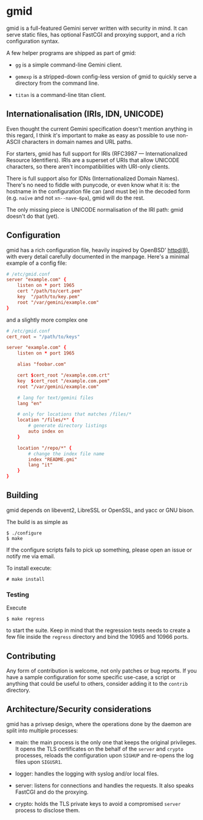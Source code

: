 # gmid

gmid is a full-featured Gemini server written with security in mind.
It can serve static files, has optional FastCGI and proxying support,
and a rich configuration syntax.

A few helper programs are shipped as part of gmid:

 - `gg` is a simple command-line Gemini client.

 - `gemexp` is a stripped-down config-less version of gmid to quickly
   serve a directory from the command line.

 - `titan` is a command-line titan client.


## Internationalisation (IRIs, IDN, UNICODE)

Even thought the current Gemini specification doesn't mention anything
in this regard, I think it's important to make as easy as possible to
use non-ASCII characters in domain names and URL paths.

For starters, gmid has full support for IRIs (RFC3987 —
Internationalized Resource Identifiers).  IRIs are a superset of URIs
that allow UNICODE characters, so there aren't incompatibilities with
URI-only clients.

There is full support also for IDNs (Internationalized Domain Names).
There's no need to fiddle with punycode, or even know what it is: the
hostname in the configuration file can (and must be) in the decoded
form (e.g. `naïve` and not `xn--nave-6pa`), gmid will do the rest.

The only missing piece is UNICODE normalisation of the IRI path: gmid
doesn't do that (yet).


## Configuration

[httpd]: https://man.openbsd.org/httpd.8

gmid has a rich configuration file, heavily inspired by OpenBSD'
[httpd(8)][httpd], with every detail carefully documented in the
manpage.  Here's a minimal example of a config file:

```conf
# /etc/gmid.conf
server "example.com" {
	listen on * port 1965
	cert "/path/to/cert.pem"
	key  "/path/to/key.pem"
	root "/var/gemini/example.com"
}
```

and a slightly more complex one

```conf
# /etc/gmid.conf
cert_root = "/path/to/keys"

server "example.com" {
	listen on * port 1965

	alias "foobar.com"

	cert $cert_root "/example.com.crt"
	key  $cert_root "/example.com.pem"
	root "/var/gemini/example.com"

	# lang for text/gemini files
	lang "en"

	# only for locations that matches /files/*
	location "/files/*" {
		# generate directory listings
		auto index on
	}

	location "/repo/*" {
		# change the index file name
		index "README.gmi"
		lang "it"
	}
}
```


## Building

gmid depends on libevent2, LibreSSL or OpenSSL, and yacc or GNU bison.

The build is as simple as

	$ ./configure
	$ make

If the configure scripts fails to pick up something, please open an
issue or notify me via email.

To install execute:

	# make install


### Testing

Execute

	$ make regress

to start the suite.  Keep in mind that the regression tests needs to
create a few file inside the `regress` directory and bind the 10965 and
10966 ports.


## Contributing

Any form of contribution is welcome, not only patches or bug reports.
If you have a sample configuration for some specific use-case, a
script or anything that could be useful to others, consider adding it
to the `contrib` directory.


## Architecture/Security considerations

gmid has a privsep design, where the operations done by the daemon are
split into multiple processes:

 - main: the main process is the only one that keeps the original
   privileges.  It opens the TLS certificates on the behalf of the
   `server` and `crypto` processes, reloads the configuration upon
   `SIGHUP` and re-opens the log files upon `SIGUSR1`.

 - logger: handles the logging with syslog and/or local files.

 - server: listens for connections and handles the requests.  It also
   speaks FastCGI and do the proxying.

 - crypto: holds the TLS private keys to avoid a compromised `server`
   process to disclose them.
